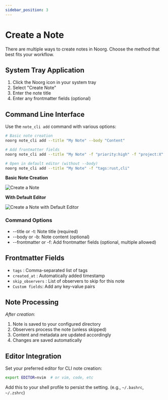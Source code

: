 ```yaml
---
sidebar_position: 3
---
```


# Create a Note


There are multiple ways to create notes in Noorg. Choose the method that best fits your workflow.

## System Tray Application

1. Click the Noorg icon in your system tray
2. Select "Create Note"
3. Enter the note title
4. Enter any frontmatter fields (optional)

## Command Line Interface

Use the `note_cli add` command with various options:

```bash
# Basic note creation
noorg note_cli add --title "My Note" --body "Content"

# Add frontmatter fields
noorg note_cli add --title "My Note" -f "priority:high" -f "project:X"

# Open in default editor (without --body)
noorg note_cli add --title "My Note" -f "tags:rust,cli"
```
**Basic Note Creation** 

![Create a Note](../img/create_a_note.gif)

**With Default Editor**

![Create a Note with Default Editor](../img/create_a_note_editor.gif)
### Command Options
- --title or -t: Note title (required)
- --body or -b: Note content (optional)
- --frontmatter or -f: Add frontmatter fields (optional, multiple allowed)


## Frontmatter Fields
- `tags` : Comma-separated list of tags
- `created_at` : Automatically added timestamp
- `skip_observers` : List of observers to skip for this note
- `Custom fields`: Add any key-value pairs

## Note Processing

*After creation*:

1. Note is saved to your configured directory
2. Observers process the note (unless skipped)
3. Content and metadata are updated accordingly
4. Changes are saved automatically

## Editor Integration
Set your preferred editor for CLI note creation:

```bash
export EDITOR=nvim  # or vim, code, etc
```
Add this to your shell profile to persist the setting. (e.g., `~/.bashrc`, `~/.zshrc`)
